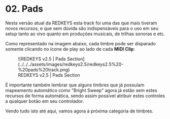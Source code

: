 # 02. Pads

Nesta versão atual da REDKEYS esta track foi uma das que mais tiveram novos recursos, e que sem dúvida são indispensáveis para o uso em seu setup tanto ao vivo quanto em produções musicais, de trilhas sonoras e etc.

Como representado na imagem abaixo, cada timbre pode ser disparado somente clicando no ícone de play ao lado de cada **MIDI Clip**:

<figure markdown="span">
  ![REDKEYS v2.5 | Pads Section](../../../assets/images/redkeys2.5/redkeys2.5%20-%20pads%20track.png)
  <figcaption>REDKEYS v2.5 | Pads Section</figcaption>
</figure>

É importante também lembrar que alguns timbres que já possuíam mapeamento automático como "Bright Sweep" agora já estão sem estes recursos de forma automática, sendo assim possível atribuir estes controles a qualquer botão em seu controlador.

Vendo tudo isto até aqui, vamos agora à próxima categoria de timbres.